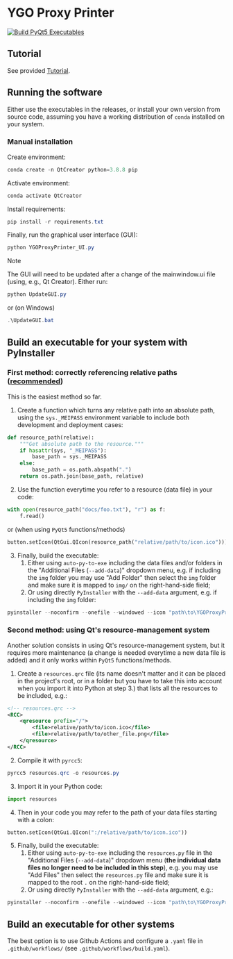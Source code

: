 # YGO Proxy Printer

[![Build PyQt5 Executables](https://github.com/ManuelAndia/YGOProxyPrinter/actions/workflows/build.yml/badge.svg)](https://github.com/ManuelAndia/YGOProxyPrinter/actions/workflows/build.yml)

## Tutorial
See provided [Tutorial](./TUTORIAL.md).

## Running the software
Either use the executables in the releases, or install your own version from source code, assuming you have a working distribution of `conda` installed on your system.

### Manual installation
Create environment:
```powershell
conda create -n QtCreator python=3.8.8 pip
```

Activate environment:
```powershell
conda activate QtCreator
```

Install requirements:
```powershell
pip install -r requirements.txt
```

Finally, run the graphical user interface (GUI):
```powershell
python YGOProxyPrinter_UI.py
```

> [!NOTE]
> The GUI will need to be updated after a change of the mainwindow.ui file (using, e.g., Qt Creator). Either run:
> ```powershell
> python UpdateGUI.py
> ```
> or (on Windows)
> ```powershell
> .\UpdateGUI.bat
> ```

## Build an executable for your system with PyInstaller
### First method: correctly referencing relative paths (<u>recommended</u>)
This is the easiest method so far.

1. Create a function which turns any relative path into an absolute path, using the `sys._MEIPASS` environment variable to include both development and deployment cases:
```python
def resource_path(relative):
    """Get absolute path to the resource."""
    if hasattr(sys, "_MEIPASS"):
        base_path = sys._MEIPASS
    else:
        base_path = os.path.abspath(".")
    return os.path.join(base_path, relative)
```
2. Use the function everytime you refer to a resource (data file) in your code:
```python
with open(resource_path("docs/foo.txt"), "r") as f:
    f.read()
```
or (when using `PyQt5` functions/methods)
```python
button.setIcon(QtGui.QIcon(resource_path("relative/path/to/icon.ico")))
```
3. Finally, build the executable:
   1. Either using `auto-py-to-exe` including the data files and/or folders in the "Additional Files (`--add-data`)" dropdown menu, e.g. if including the `img` folder you may use "Add Folder" then select the `img` folder and make sure it is mapped to `img/` on the right-hand-side field;
   2. Or using directly `PyInstaller` with the `--add-data` argument, e.g. if including the `img` folder:
```powershell
pyinstaller --noconfirm --onefile --windowed --icon "path\to\YGOProxyPrinter\img\logo-96.ico" --add-data "path\to\YGOProxyPrinter\img;img/"  "path\to\YGOProxyPrinter\YGOProxyPrinter_UI.py"
```

### Second method: using Qt's resource-management system
Another solution consists in using Qt's resource-management system, but it requires more maintenance (a change is needed everytime a new data file is added) and it only works within `PyQt5` functions/methods.

1. Create a `resources.qrc` file (its name doesn't matter and it can be placed in the project's root, or in a folder but you have to take this into account when you import it into Python at step 3.) that lists all the resources to be included, e.g.:
```xml
<!-- resources.qrc -->
<RCC>
    <qresource prefix="/">
        <file>relative/path/to/icon.ico</file>
        <file>relative/path/to/other_file.png</file>
    </qresource>
</RCC>
```
2. Compile it with `pyrcc5`:
```powershell
pyrcc5 resources.qrc -o resources.py
```
3. Import it in your Python code:
```python
import resources
```
4. Then in your code you may refer to the path of your data files starting with a colon:
```python
button.setIcon(QtGui.QIcon(":/relative/path/to/icon.ico"))
```
5. Finally, build the executable:
   1. Either using `auto-py-to-exe` including the `resources.py` file in the "Additional Files (`--add-data`)" dropdown menu (**the individual data files no longer need to be included in this step**), e.g. you may use "Add Files" then select the `resources.py` file and make sure it is mapped to the root `.` on the right-hand-side field;
   2. Or using directly `PyInstaller` with the `--add-data` argument, e.g.:
```powershell
pyinstaller --noconfirm --onefile --windowed --icon "path\to\YGOProxyPrinter\img\logo-96.ico" --add-data "path\to\YGOProxyPrinter\resources.py;."  "path\to\YGOProxyPrinter\YGOProxyPrinter_UI.py"
```

## Build an executable for other systems
The best option is to use Github Actions and configure a `.yaml` file in `.github/workflows/` (see `.github/workflows/build.yaml`).
